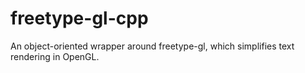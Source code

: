 # freetype-gl-cpp
An object-oriented wrapper around freetype-gl, which simplifies text rendering in OpenGL.
